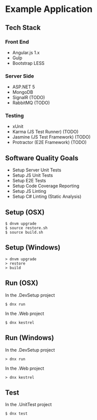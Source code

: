 # Example Application

## Tech Stack

### Front End
* Angular.js 1.x
* Gulp
* Bootstrap LESS

### Server Side
* ASP.NET 5
* MongoDB
* SignalR (TODO)
* RabbitMQ (TODO)

### Testing
* xUnit 
* Karma (JS Test Runner) (TODO)
* Jasmine (JS Test Framework) (TODO)
* Protractor (E2E Framework) (TODO)

## Software Quality Goals

* Setup Server Unit Tests
* Setup JS Unit Tests
* Setup E2E Tests
* Setup Code Coverage Reporting
* Setup JS Linting
* Setup C# Linting (Static Analysis)



## Setup (OSX)
```
$ dnvm upgrade
$ source restore.sh
$ source build.sh
```
## Setup (Windows)

```
> dnvm upgrade
> restore
> build
```

## Run (OSX)
In the .DevSetup project
```
$ dnx run
```

In the .Web project
```
$ dnx kestrel
```

## Run (Windows)
In the .DevSetup project
```
> dnx run
```

In the .Web project
```
> dnx kestrel
```


## Test
In the .UnitTest project
```
$ dnx test
```